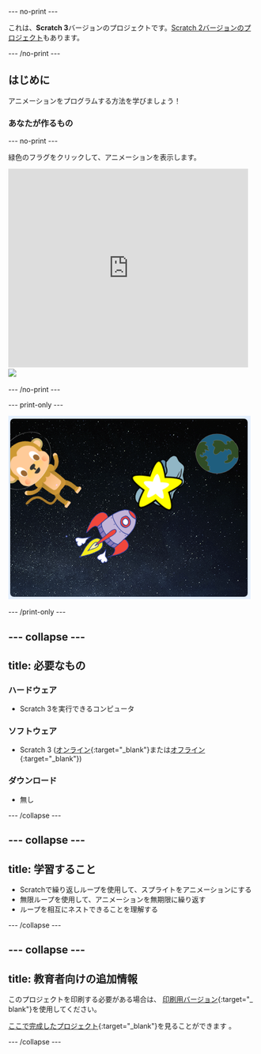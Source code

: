 --- no-print ---

これは、**Scratch 3**バージョンのプロジェクトです。[Scratch 2バージョンのプロジェクト](https://projects.raspberrypi.org/ja-JP/projects/lost-in-space-scratch2)もあります。

--- /no-print ---

## はじめに

アニメーションをプログラムする方法を学びましょう！

### あなたが作るもの

--- no-print ---

緑色のフラグをクリックして、アニメーションを表示します。

<div class="scratch-preview">
  <iframe allowtransparency="true" width="485" height="402" src="https://scratch.mit.edu/projects/embed/370559935/?autostart=false" frameborder="0" scrolling="no"></iframe>
  <img src="images/space-final.png">
</div>

--- /no-print ---

--- print-only ---

![完成したプロジェクト](images/showcase_static.png)

--- /print-only ---

--- collapse ---
---
title: 必要なもの
---

### ハードウェア

- Scratch 3を実行できるコンピュータ

### ソフトウェア

- Scratch 3 ([オンライン](http://rpf.io/scratchon){:target="_blank"}または[オフライン](http://rpf.io/scratchoff){:target="_blank"})

### ダウンロード

- 無し

--- /collapse ---

--- collapse ---
---
title: 学習すること
---

- Scratchで繰り返しループを使用して、スプライトをアニメーションにする
- 無限ループを使用して、アニメーションを無期限に繰り返す
- ループを相互にネストできることを理解する

--- /collapse ---

--- collapse ---
---
title: 教育者向けの追加情報
---

このプロジェクトを印刷する必要がある場合は、 [印刷用バージョン](https://projects.raspberrypi.org/ja-JP/projects/lost-in-space/print){:target="_ blank"}を使用してください。

[ここで完成したプロジェクト](http://rpf.io/p/ja-JP/lost-in-space-get){:target="_blank"}を見ることができます 。

--- /collapse ---